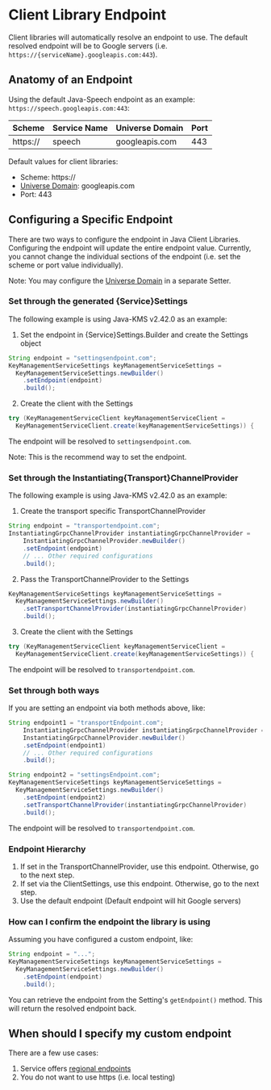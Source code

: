 # Client Library Endpoint
Client libraries will automatically resolve an endpoint to use. The default resolved endpoint
will be to Google servers (i.e. `https://{serviceName}.googleapis.com:443`).

## Anatomy of an Endpoint
Using the default Java-Speech endpoint as an example: `https://speech.googleapis.com:443`:

| Scheme   	| Service Name 	| Universe Domain 	| Port 	|
|----------	|--------------	|-----------------	|------	|
| https:// 	| speech       	| googleapis.com  	| 443  	|

Default values for client libraries:
- Scheme: https://
- [Universe Domain](universe_domain.md): googleapis.com
- Port: 443

## Configuring a Specific Endpoint
There are two ways to configure the endpoint in Java Client Libraries. Configuring the endpoint
will update the entire endpoint value. Currently, you cannot change the individual sections of the
endpoint (i.e. set the scheme or port value individually). 

Note: You may configure the [Universe Domain](universe_domain.md) in a separate Setter.

### Set through the generated {Service}Settings
The following example is using Java-KMS v2.42.0 as an example:

1. Set the endpoint in {Service}Settings.Builder and create the Settings object
```java
String endpoint = "settingsendpoint.com";
KeyManagementServiceSettings keyManagementServiceSettings =
  KeyManagementServiceSettings.newBuilder()
    .setEndpoint(endpoint)
    .build();
```
2. Create the client with the Settings
```java
try (KeyManagementServiceClient keyManagementServiceClient =
  KeyManagementServiceClient.create(keyManagementServiceSettings)) {
```
The endpoint will be resolved to `settingsendpoint.com`.

Note: This is the recommend way to set the endpoint.

### Set through the Instantiating{Transport}ChannelProvider
The following example is using Java-KMS v2.42.0 as an example:

1. Create the transport specific TransportChannelProvider
```java
String endpoint = "transportendpoint.com";
InstantiatingGrpcChannelProvider instantiatingGrpcChannelProvider =
    InstantiatingGrpcChannelProvider.newBuilder()
    .setEndpoint(endpoint)
    // ... Other required configurations
    .build();
```
2. Pass the TransportChannelProvider to the Settings
```java
KeyManagementServiceSettings keyManagementServiceSettings =
  KeyManagementServiceSettings.newBuilder()
    .setTransportChannelProvider(instantiatingGrpcChannelProvider)
    .build();
```
3. Create the client with the Settings
```java
try (KeyManagementServiceClient keyManagementServiceClient =
  KeyManagementServiceClient.create(keyManagementServiceSettings)) {
```
The endpoint will be resolved to `transportendpoint.com`.

### Set through both ways
If you are setting an endpoint via both methods above, like:
```java
String endpoint1 = "transportEndpoint.com";
    InstantiatingGrpcChannelProvider instantiatingGrpcChannelProvider =
    InstantiatingGrpcChannelProvider.newBuilder()
    .setEndpoint(endpoint1)
    // ... Other required configurations
    .build();

String endpoint2 = "settingsEndpoint.com";
KeyManagementServiceSettings keyManagementServiceSettings =
  KeyManagementServiceSettings.newBuilder()
    .setEndpoint(endpoint2)
    .setTransportChannelProvider(instantiatingGrpcChannelProvider)
    .build();
```
The endpoint will be resolved to `transportendpoint.com`.

### Endpoint Hierarchy
1. If set in the TransportChannelProvider, use this endpoint. Otherwise, go to the next step.
2. If set via the ClientSettings, use this endpoint. Otherwise, go to the next step.
3. Use the default endpoint (Default endpoint will hit Google servers)

### How can I confirm the endpoint the library is using
Assuming you have configured a custom endpoint, like: 
```java
String endpoint = "...";
KeyManagementServiceSettings keyManagementServiceSettings =
  KeyManagementServiceSettings.newBuilder()
    .setEndpoint(endpoint)
    .build();
```

You can retrieve the endpoint from the Setting's `getEndpoint()` method. This will return
the resolved endpoint back.

## When should I specify my custom endpoint
There are a few use cases:
1. Service offers [regional endpoints](https://cloud.google.com/java/docs/setup#configure_endpoints_for_the_client_library)
2. You do not want to use https (i.e. local testing)